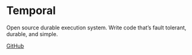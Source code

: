 # Temporal

Open source durable execution system. Write code that’s fault tolerant, durable, and simple.

[GitHub](https://github.com/temporalio/temporal)